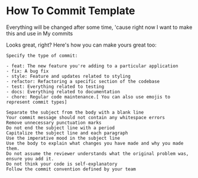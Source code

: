# How To Commit Template
 
 Everything will be changed after some time, 'cause right now I want to make this and use in My commits

 Looks great, right? Here's how you can make yours great too:

    Specify the type of commit:

    - feat: The new feature you're adding to a particular application
    - fix: A bug fix
    - style: Feature and updates related to styling
    - refactor: Refactoring a specific section of the codebase
    - test: Everything related to testing
    - docs: Everything related to documentation
    - chore: Regular code maintenance.[ You can also use emojis to represent commit types]

    Separate the subject from the body with a blank line
    Your commit message should not contain any whitespace errors
    Remove unnecessary punctuation marks
    Do not end the subject line with a period
    Capitalize the subject line and each paragraph
    Use the imperative mood in the subject line
    Use the body to explain what changes you have made and why you made them.
    Do not assume the reviewer understands what the original problem was, ensure you add it.
    Do not think your code is self-explanatory
    Follow the commit convention defined by your team
